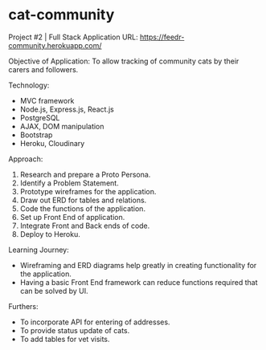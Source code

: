 # cat-community
Project #2 | Full Stack Application
URL: https://feedr-community.herokuapp.com/

Objective of Application:
 To allow tracking of community cats by their carers and followers.

Technology:
- MVC framework
- Node.js, Express.js, React.js
- PostgreSQL
- AJAX, DOM manipulation
- Bootstrap
- Heroku, Cloudinary

Approach:
1. Research and prepare a Proto Persona.
2. Identify a Problem Statement.
3. Prototype wireframes for the application.
4. Draw out ERD for tables and relations.
5. Code the functions of the application.
6. Set up Front End of application.
7. Integrate Front and Back ends of code.
8. Deploy to Heroku.

Learning Journey:
- Wireframing and ERD diagrams help greatly in creating functionality for the application.
- Having a basic Front End framework can reduce functions required that can be solved by UI.

Furthers:
- To incorporate API for entering of addresses.
- To provide status update of cats.
- To add tables for vet visits.